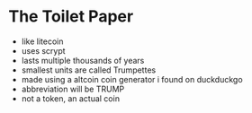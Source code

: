 # The Toilet Paper

* like litecoin
* uses scrypt
* lasts multiple thousands of years
* smallest units are called Trumpettes
* made using a altcoin coin generator i found on duckduckgo
* abbreviation will be TRUMP
* not a token, an actual coin
